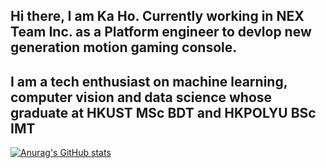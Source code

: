 ## Hi there, I am Ka Ho. Currently working in NEX Team Inc. as a Platform engineer to devlop new generation motion gaming console.
## I am a tech enthusiast on machine learning, computer vision and data science whose graduate at HKUST MSc BDT and HKPOLYU BSc IMT

[![Anurag's GitHub stats](https://github-readme-stats.vercel.app/api?username=laukaho)](https://github.com/laukaho/github-readme-stats)
